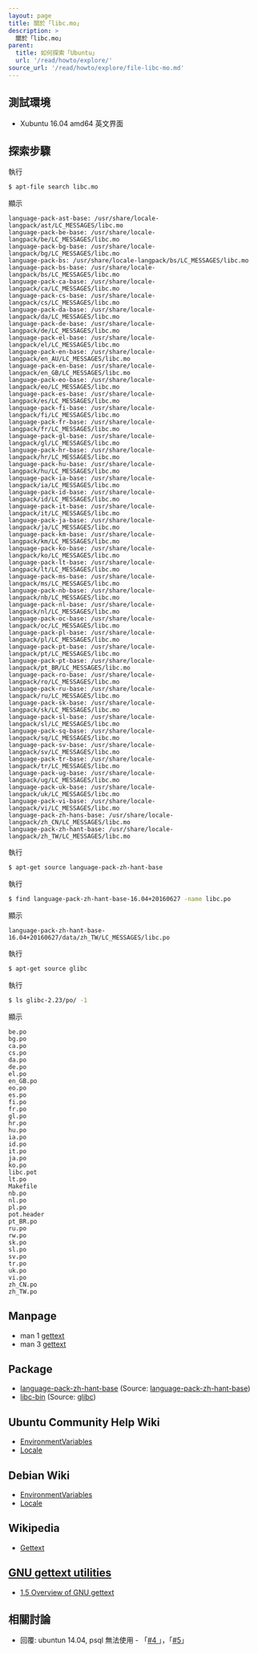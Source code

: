 ```yaml
---
layout: page
title: 關於「libc.mo」
description: >
  關於「libc.mo」
parent:
  title: 如何探索「Ubuntu」
  url: '/read/howto/explore/'
source_url: '/read/howto/explore/file-libc-mo.md'
---
```


## 測試環境

* Xubuntu 16.04 amd64 英文界面

## 探索步驟

執行

``` sh
$ apt-file search libc.mo
```

顯示

```
language-pack-ast-base: /usr/share/locale-langpack/ast/LC_MESSAGES/libc.mo
language-pack-be-base: /usr/share/locale-langpack/be/LC_MESSAGES/libc.mo
language-pack-bg-base: /usr/share/locale-langpack/bg/LC_MESSAGES/libc.mo
language-pack-bs: /usr/share/locale-langpack/bs/LC_MESSAGES/libc.mo
language-pack-bs-base: /usr/share/locale-langpack/bs/LC_MESSAGES/libc.mo
language-pack-ca-base: /usr/share/locale-langpack/ca/LC_MESSAGES/libc.mo
language-pack-cs-base: /usr/share/locale-langpack/cs/LC_MESSAGES/libc.mo
language-pack-da-base: /usr/share/locale-langpack/da/LC_MESSAGES/libc.mo
language-pack-de-base: /usr/share/locale-langpack/de/LC_MESSAGES/libc.mo
language-pack-el-base: /usr/share/locale-langpack/el/LC_MESSAGES/libc.mo
language-pack-en-base: /usr/share/locale-langpack/en_AU/LC_MESSAGES/libc.mo
language-pack-en-base: /usr/share/locale-langpack/en_GB/LC_MESSAGES/libc.mo
language-pack-eo-base: /usr/share/locale-langpack/eo/LC_MESSAGES/libc.mo
language-pack-es-base: /usr/share/locale-langpack/es/LC_MESSAGES/libc.mo
language-pack-fi-base: /usr/share/locale-langpack/fi/LC_MESSAGES/libc.mo
language-pack-fr-base: /usr/share/locale-langpack/fr/LC_MESSAGES/libc.mo
language-pack-gl-base: /usr/share/locale-langpack/gl/LC_MESSAGES/libc.mo
language-pack-hr-base: /usr/share/locale-langpack/hr/LC_MESSAGES/libc.mo
language-pack-hu-base: /usr/share/locale-langpack/hu/LC_MESSAGES/libc.mo
language-pack-ia-base: /usr/share/locale-langpack/ia/LC_MESSAGES/libc.mo
language-pack-id-base: /usr/share/locale-langpack/id/LC_MESSAGES/libc.mo
language-pack-it-base: /usr/share/locale-langpack/it/LC_MESSAGES/libc.mo
language-pack-ja-base: /usr/share/locale-langpack/ja/LC_MESSAGES/libc.mo
language-pack-km-base: /usr/share/locale-langpack/km/LC_MESSAGES/libc.mo
language-pack-ko-base: /usr/share/locale-langpack/ko/LC_MESSAGES/libc.mo
language-pack-lt-base: /usr/share/locale-langpack/lt/LC_MESSAGES/libc.mo
language-pack-ms-base: /usr/share/locale-langpack/ms/LC_MESSAGES/libc.mo
language-pack-nb-base: /usr/share/locale-langpack/nb/LC_MESSAGES/libc.mo
language-pack-nl-base: /usr/share/locale-langpack/nl/LC_MESSAGES/libc.mo
language-pack-oc-base: /usr/share/locale-langpack/oc/LC_MESSAGES/libc.mo
language-pack-pl-base: /usr/share/locale-langpack/pl/LC_MESSAGES/libc.mo
language-pack-pt-base: /usr/share/locale-langpack/pt/LC_MESSAGES/libc.mo
language-pack-pt-base: /usr/share/locale-langpack/pt_BR/LC_MESSAGES/libc.mo
language-pack-ro-base: /usr/share/locale-langpack/ro/LC_MESSAGES/libc.mo
language-pack-ru-base: /usr/share/locale-langpack/ru/LC_MESSAGES/libc.mo
language-pack-sk-base: /usr/share/locale-langpack/sk/LC_MESSAGES/libc.mo
language-pack-sl-base: /usr/share/locale-langpack/sl/LC_MESSAGES/libc.mo
language-pack-sq-base: /usr/share/locale-langpack/sq/LC_MESSAGES/libc.mo
language-pack-sv-base: /usr/share/locale-langpack/sv/LC_MESSAGES/libc.mo
language-pack-tr-base: /usr/share/locale-langpack/tr/LC_MESSAGES/libc.mo
language-pack-ug-base: /usr/share/locale-langpack/ug/LC_MESSAGES/libc.mo
language-pack-uk-base: /usr/share/locale-langpack/uk/LC_MESSAGES/libc.mo
language-pack-vi-base: /usr/share/locale-langpack/vi/LC_MESSAGES/libc.mo
language-pack-zh-hans-base: /usr/share/locale-langpack/zh_CN/LC_MESSAGES/libc.mo
language-pack-zh-hant-base: /usr/share/locale-langpack/zh_TW/LC_MESSAGES/libc.mo
```

執行

``` sh
$ apt-get source language-pack-zh-hant-base
```

執行

``` sh
$ find language-pack-zh-hant-base-16.04+20160627 -name libc.po
```

顯示

```
language-pack-zh-hant-base-16.04+20160627/data/zh_TW/LC_MESSAGES/libc.po
```

執行

``` sh
$ apt-get source glibc
```

執行

``` sh
$ ls glibc-2.23/po/ -1
```

顯示

```
be.po
bg.po
ca.po
cs.po
da.po
de.po
el.po
en_GB.po
eo.po
es.po
fi.po
fr.po
gl.po
hr.po
hu.po
ia.po
id.po
it.po
ja.po
ko.po
libc.pot
lt.po
Makefile
nb.po
nl.po
pl.po
pot.header
pt_BR.po
ru.po
rw.po
sk.po
sl.po
sv.po
tr.po
uk.po
vi.po
zh_CN.po
zh_TW.po
```


## Manpage

* man 1 [gettext](http://manpages.ubuntu.com/manpages/xenial/en/man1/gettext.1.html)
* man 3 [gettext](http://manpages.ubuntu.com/manpages/xenial/en/man3/gettext.3.html)


## Package

* [language-pack-zh-hant-base](https://packages.ubuntu.com/xenial/language-pack-zh-hant-base) (Source: [language-pack-zh-hant-base](https://packages.ubuntu.com/source/xenial/language-pack-zh-hant-base))
* [libc-bin](https://packages.ubuntu.com/xenial/libc-bin) (Source: [glibc](https://packages.ubuntu.com/source/xenial/glibc))


## Ubuntu Community Help Wiki

* [EnvironmentVariables](https://help.ubuntu.com/community/EnvironmentVariables)
* [Locale](https://help.ubuntu.com/community/Locale)


## Debian Wiki

* [EnvironmentVariables](https://wiki.debian.org/EnvironmentVariables)
* [Locale](https://wiki.debian.org/Locale)


## Wikipedia

* [Gettext](https://en.wikipedia.org/wiki/Gettext)


## [GNU gettext utilities](https://www.gnu.org/software/gettext/manual/html_node/index.html)

* [1.5 Overview of GNU gettext](https://www.gnu.org/software/gettext/manual/html_node/Overview.html#Overview)

## 相關討論

* 回覆: ubuntun 14.04, psql 無法使用 - 「[#4 ](https://www.ubuntu-tw.org/modules/newbb/viewtopic.php?post_id=358364#forumpost358364)」，「[#5](https://www.ubuntu-tw.org/modules/newbb/viewtopic.php?post_id=358370#forumpost358370)」
